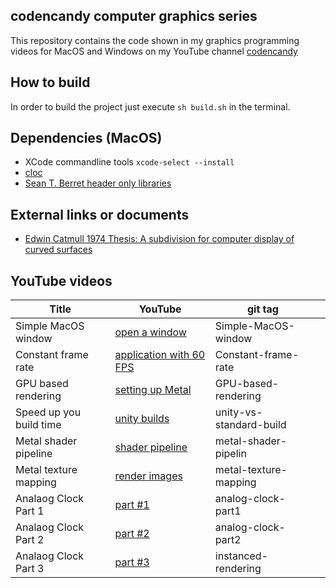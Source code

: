 ## codencandy computer graphics series

This repository contains the code shown in my graphics programming videos for MacOS and Windows on my YouTube channel [codencandy](https://www.youtube.com/@codencandy)

## How to build

In order to build the project just execute 
```sh build.sh``` in the terminal.

## Dependencies (MacOS)

- XCode commandline tools
```xcode-select --install```
- [cloc](https://formulae.brew.sh/formula/cloc)
- [Sean T. Berret header only libraries](https://github.com/nothings/stb)

## External links or documents

- [Edwin Catmull 1974 Thesis: A subdivision  for computer display of curved surfaces](https://ohiostate.pressbooks.pub/app/uploads/sites/45/2017/09/catmull_thesis.pdf)

## YouTube videos

|   Title    | YouTube       |  git tag     |       |
|  ---  |  ---  |  ---  |  ---  |
|   Simple MacOS window     |  [open a window](https://youtu.be/Q2Mfc369QtI)                   | Simple-MacOS-window      |       |
|   Constant frame rate     |  [application with 60 FPS](https://youtu.be/-3rmEsQ_3Wg)         | Constant-frame-rate      |       |
|   GPU based rendering     |  [setting up Metal](https://youtu.be/UrHKvAPFxOI)                | GPU-based-rendering      |       |
|   Speed up you build time |  [unity builds](https://youtu.be/49kQwhnBlHs)                    | unity-vs-standard-build  |       |
|   Metal shader pipeline   |  [shader pipeline](https://www.youtube.com/watch?v=9iE76DMMlvI)  | metal-shader-pipelin     |       |
|   Metal texture mapping   |  [render images](https://www.youtube.com/watch?v=dxJziwIALBk)    | metal-texture-mapping    |       |
|   Analaog Clock Part 1    |  [part #1](https://www.youtube.com/watch?v=dS3natV-HzQ)          | analog-clock-part1       |       |
|   Analaog Clock Part 2    |  [part #2](https://youtu.be/rscUEhVD3sQ)                         | analog-clock-part2       |       |
|   Analaog Clock Part 3    |  [part #3](https://youtu.be/FKXx3EizUyU)                         | instanced-rendering      |       |

